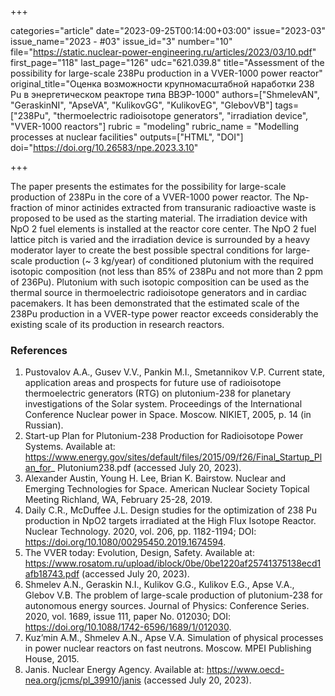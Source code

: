 +++

categories="article"
date="2023-09-25T00:14:00+03:00"
issue="2023-03"
issue_name="2023 - #03"
issue_id="3"
number="10"
file="https://static.nuclear-power-engineering.ru/articles/2023/03/10.pdf"
first_page="118"
last_page="126"
udc="621.039.8"
title="Assessment of the possibility for large-scale 238Pu production in a VVER-1000 power reactor"
original_title="Оценка возможности крупномасштабной наработки 238 Pu в энергетическом реакторе типа ВВЭР-1000"
authors=["ShmelevAN", "GeraskinNI", "ApseVA", "KulikovGG", "KulikovEG", "GlebovVB"]
tags=["238Pu", "thermoelectric radioisotope generators", "irradiation device", "VVER-1000 reactors"]
rubric = "modeling"
rubric_name = "Modelling processes at nuclear facilities"
outputs=["HTML", "DOI"]
doi="https://doi.org/10.26583/npe.2023.3.10"

+++

The paper presents the estimates for the possibility for large-scale production of 238Pu in the core of a VVER-1000 power reactor. The Np-fraction of minor actinides extracted from transuranic radioactive waste is proposed to be used as the starting material. The irradiation device with NpO 2 fuel elements is installed at the reactor core center. The NpO 2 fuel lattice pitch is varied and the irradiation device is surrounded by a heavy moderator layer to create the best possible spectral conditions for large-scale production (~ 3 kg/year) of conditioned plutonium with the required isotopic composition (not less than 85% of 238Pu and not more than 2 ppm of 236Pu). Plutonium with such isotopic composition can be used as the thermal source in thermoelectric radioisotope generators and in cardiac pacemakers. It has been demonstrated that the estimated scale of the 238Pu production in a VVER-type power reactor exceeds considerably the existing scale of its production in research reactors.

### References

1. Pustovalov A.A., Gusev V.V., Pankin M.I., Smetannikov V.P. Current state, application areas and prospects for future use of radioisotope thermoelectric generators (RTG) on plutonium-238 for planetary investigations of the Solar system. Proceedings of the International Conference Nuclear power in Space. Moscow. NIKIET, 2005, p. 14 (in Russian).
2. Start-up Plan for Plutonium-238 Production for Radioisotope Power Systems. Available at: https://www.energy.gov/sites/default/files/2015/09/f26/Final_Startup_Plan_for_ Plutonium238.pdf (accessed July 20, 2023).
3. Alexander Austin, Young H. Lee, Brian K. Bairstow. Nuclear and Emerging Technologies for Space. American Nuclear Society Topical Meeting Richland, WA, February 25-28, 2019.
4. Daily C.R., McDuffee J.L. Design studies for the optimization of 238 Pu production in NpO2 targets irradiated at the High Flux Isotope Reactor. Nuclear Technology. 2020, vol. 206, pp. 1182-1194; DOI: https://doi.org/10.1080/00295450.2019.1674594.
5. The VVER today: Evolution, Design, Safety. Available at: https://www.rosatom.ru/upload/iblock/0be/0be1220af25741375138ecd1afb18743.pdf (accessed July 20, 2023).
6. Shmelev A.N., Geraskin N.I., Kulikov G.G., Kulikov E.G., Apse V.A., Glebov V.B. The problem of large-scale production of plutonium-238 for autonomous energy sources. Journal of Physics: Conference Series. 2020, vol. 1689, issue 111, paper No. 012030; DOI: https://doi.org/10.1088/1742-6596/1689/1/012030.
7. Kuz’min A.M., Shmelev A.N., Apse V.A. Simulation of physical processes in power nuclear reactors on fast neutrons. Moscow. MPEI Publishing House, 2015.
8. Janis. Nuclear Energy Agency. Available at: https://www.oecd-nea.org/jcms/pl_39910/janis (accessed July 20, 2023).
